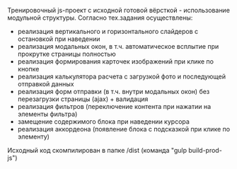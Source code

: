 Тренировочный js-проект с исходной готовой вёрсткой - использование модульной структуры. 
Согласно тех.задания осуществлены:
- реализация вертикального и горизонтального слайдеров с остановкой при наведении
- реализация модальных окон, в т.ч. автоматическое всплытие при прокрутке страницы полностью
- реализация формирования карточек изображений при клике по кнопке
- реализация калькулятора расчета с загрузкой фото и последующей отправкой данных
- реализация форм отправки (в т.ч. внутри модальных окон) без перезагрузки страницы (ajax) + валидация
- реализация фильтров (переключение контента при нажатии на элементы фильтра)
- замещение содержимого блока при наведении курсора
- реализация аккордеона (появление блока с подсказкой при клике по элементу)

Исходный код скомпилирован в папке /dist (команда "gulp build-prod-js")
